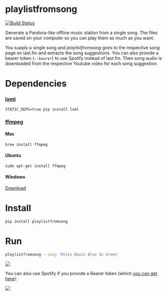 # playlistfromsong

[![Build Status](https://travis-ci.org/schollz/playlistfromsong.svg?branch=master)](https://travis-ci.org/schollz/playlistfromsong)

Generate a Pandora-like offline music station from a single song. The files are saved on your computer so you can play them as much as you want.

You supply a single song and *playlistfromsong* goes to the respective song page on last.fm and extracts the song suggestions. You can also provide a bearer token (`--bearer`) to use Spotify instead of last.fm. Then song audio is downloaded from the respective Youtube video for each song suggestion. 

# Dependencies 

### [lxml](http://lxml.de/installation.html)
```
STATIC_DEPS=true pip install lxml
```

### [ffmpeg](https://ffmpeg.org/download.html)

#### Mac
```
brew install ffmpeg
```

#### Ubuntu
```
sudo apt-get install ffmpeg
```

#### Windows
[Download](https://ffmpeg.org/download.html)

# Install

```
pip install playlistfromsong
```
    
# Run

```bash
playlistfromsong --song 'Miles Davis Blue In Green'
```

![](http://i.imgur.com/ldVHZcc.gif)

You can also use Spotify if you provide a Bearer token (which [you can get here](https://developer.spotify.com/web-api/console/get-track/)):

![](http://i.imgur.com/uzEEEFh.gif)
